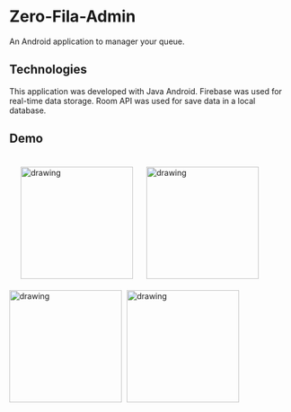 # Zero-Fila-Admin
An Android application to manager your queue.

## Technologies

This application was developed with Java Android.
Firebase was used for real-time data storage.
Room API was used for save data in a local database.

## Demo

<div style="justify-content: space-between;">
<img src="https://firebasestorage.googleapis.com/v0/b/zero-fila-b2d92.appspot.com/o/WhatsApp%20Image%202020-09-20%20at%2013.21.01.jpeg?alt=media&token=aff48c7e-92a2-419e-b724-6ccfa32106c3" alt="drawing" width="200" style="display: inline-block; margin: 20"/>
<img src="https://firebasestorage.googleapis.com/v0/b/zero-fila-b2d92.appspot.com/o/WhatsApp%20Image%202020-09-20%20at%2013.20.36%20(3).jpeg?alt=media&token=969f98e2-33d4-49a2-9fc8-546191276aa4" alt="drawing" width="200" style="display: inline-block; margin-right: 5px"/>
  <img src="https://firebasestorage.googleapis.com/v0/b/zero-fila-b2d92.appspot.com/o/WhatsApp%20Image%202020-09-20%20at%2013.20.36%20(1).jpeg?alt=media&token=9c98c190-7ec9-4bc7-8f5f-e1a18fd27e68" alt="drawing" width="200" style="display: inline-block; margin-right: 5px"/>
  <img src="https://firebasestorage.googleapis.com/v0/b/zero-fila-b2d92.appspot.com/o/WhatsApp%20Image%202020-09-20%20at%2013.20.36%20(2).jpeg?alt=media&token=f2d52a64-983a-4f9f-8d27-f8a9867be734" alt="drawing" width="200" style="display: inline-block; margin-right: 5px"/>

  </div>
